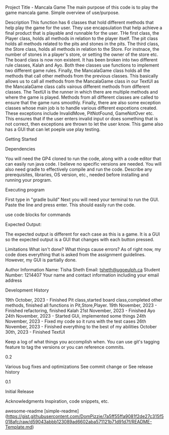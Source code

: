 Project Title - Mancala Game
The main purpose of this code is to play the game mancala game.
Simple overview of use/purpose.

Description
This function has 6 classes that hold different methods that help play the game for the user. They use encapsulation that help achieve a final product that is playable and runnable for the user. THe first class, the Player class, holds all methods in relation to the player itself. The pit class holds all methods related to the pits and stones in the pits. The third class, the Store class, holds all methods in relation to the Store. For instnace, the number of stones in a player's store, or setting the owner of the store etc. The board class is now non existent. It has been broken into two different rule classes, Kalah and Ayo. Both thee classes use functions to implement two different game rules. Finally, the MancalaGame class holds all the methods that call other methods from the previous classes. This basically allows us to call all methods from the MancalaGame class in our TextUI as the MancalaGame class calls vairous different methods from different classes. The TextUI is the runner in which there are multiple methods and where the game is played. Methods from all different classes are called to ensure that the game runs smoothly. Finally, there are also some exception classes whose main job is to handle various different expcetions created. These exceptions include InvalidMove, PitNotFound, GameNotOver etc. This ensures that if the user enters invalid input or does something that is not correct, then exceptions are thrown to let the user know. This game also has a GUI that can let poeple use play testing. 

Getting Started

Dependencies

You will need the GP4 cloned to run the code, along with a code editor that can easily run java code. I believe no specific versions are needed. You will also need gradle to effectively compile and run the code.
Describe any prerequisites, libraries, OS version, etc., needed before installing and running your program.


Executing program

First type in "gradle build"
Next you will need your terminal to run the GUI.
Paste the line and press enter. This should easily run the code.


use code blocks for commands



Expected Output:

The expected output is different for each case as this is a game. It is a GUI so the expected output is a GUI that changes with each button pressed.

Limitations
What isn't done? What things cause errors?
As of right now, my code does everything that is asked from the assignment guidelines. However, my GUI is partially done. 

Author Information
Name: Tisha Sheth
Email: tsheth@ugoeulph.ca
Student Number: 1214407
Your name and contact information including your email address

Development History

19th October, 2023 - Finished Pit class,started board class,completed other methods, finished all functions in Pit,Store,Player.
19th November, 2023 - Finished refactoring, finished Kalah
21st November, 2023 - Finished Ayo
24th November, 2023 - Started GUi, implemented some things
24th November, 2023 - Fixed my code so it runs with the test cases
26th November, 2023 - Finished everything to the best of my abilities
October 30th, 2023 - Finished TextUI

Keep a log of what things you accomplish when.  You can use git's tagging feature to tag the versions or you can reference commits.

0.2

Various bug fixes and optimizations
See commit change or See release history



0.1

Initial Release




Acknowledgments
Inspiration, code snippets, etc.

awesome-readme
[simple-readme] (https://gist.githubusercontent.com/DomPizzie/7a5ff55ffa9081f2de27c315f5018afc/raw/d59043abbb123089ad6602aba571121b71d91d7f/README-Template.md)